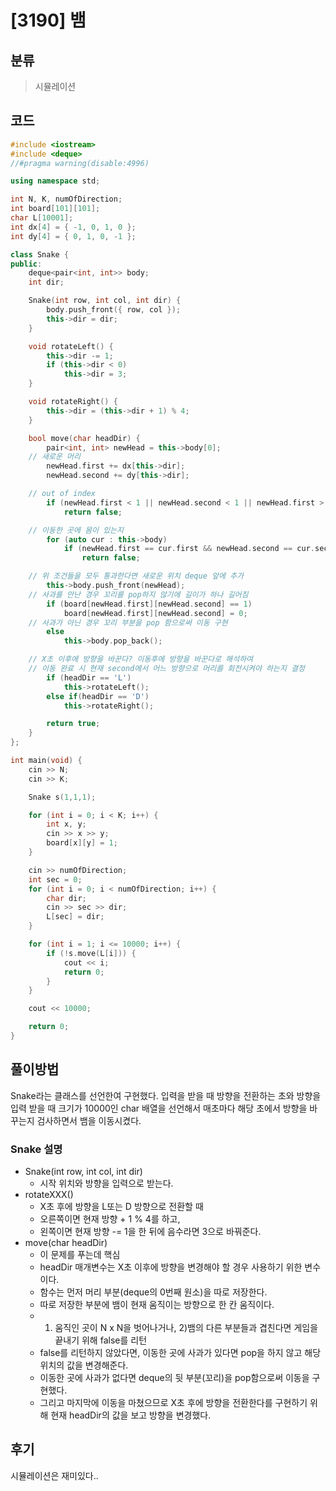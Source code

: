 # [3190] 뱀

## 분류
> 시뮬레이션

## 코드
```c++
#include <iostream>
#include <deque>
//#pragma warning(disable:4996)

using namespace std;

int N, K, numOfDirection;
int board[101][101];
char L[10001];
int dx[4] = { -1, 0, 1, 0 };
int dy[4] = { 0, 1, 0, -1 };

class Snake {
public:
	deque<pair<int, int>> body;
	int dir;

	Snake(int row, int col, int dir) {
		body.push_front({ row, col });
		this->dir = dir;
	}

	void rotateLeft() {
		this->dir -= 1;
		if (this->dir < 0)
			this->dir = 3;
	}

	void rotateRight() {
		this->dir = (this->dir + 1) % 4;
	}

	bool move(char headDir) {
		pair<int, int> newHead = this->body[0];
    // 새로운 머리
		newHead.first += dx[this->dir];
		newHead.second += dy[this->dir];

    // out of index 
		if (newHead.first < 1 || newHead.second < 1 || newHead.first > N || newHead.second > N)
			return false;

    // 이동한 곳에 몸이 있는지
		for (auto cur : this->body)
			if (newHead.first == cur.first && newHead.second == cur.second)
				return false;

    // 위 조건들을 모두 통과한다면 새로운 위치 deque 앞에 추가
		this->body.push_front(newHead);
    // 사과를 만난 경우 꼬리를 pop하지 않기에 길이가 하나 길어짐
		if (board[newHead.first][newHead.second] == 1)
			board[newHead.first][newHead.second] = 0;
    // 사과가 아닌 경우 꼬리 부분을 pop 함으로써 이동 구현
		else 
			this->body.pop_back();

    // X초 이후에 방향을 바꾼다? 이동후에 방향을 바꾼다로 해석하여
    // 이동 완료 시 현재 second에서 어느 방향으로 머리를 회전시켜야 하는지 결정
		if (headDir == 'L')
			this->rotateLeft();
		else if(headDir == 'D')
			this->rotateRight();

		return true;
	}
};

int main(void) {
	cin >> N;
	cin >> K;

	Snake s(1,1,1);

	for (int i = 0; i < K; i++) {
		int x, y;
		cin >> x >> y;
		board[x][y] = 1;
	}

	cin >> numOfDirection;
	int sec = 0;
	for (int i = 0; i < numOfDirection; i++) {
		char dir;
		cin >> sec >> dir;
		L[sec] = dir;
	}

	for (int i = 1; i <= 10000; i++) {
		if (!s.move(L[i])) {
			cout << i;
			return 0;
		}
	}

	cout << 10000;

	return 0;
}
```

## 풀이방법
Snake라는 클래스를 선언한여 구현했다.
입력을 받을 때 방향을 전환하는 초와 방향을 입력 받을 때 크기가 10000인 char 배열을 선언해서 매초마다 해당 초에서 방향을 바꾸는지 검사하면서 뱀을 이동시켰다.

### Snake 설명
- Snake(int row, int col, int dir)
  - 시작 위치와 방향을 입력으로 받는다.
- rotateXXX()
  - X초 후에 방향을 L또는 D 방향으로 전환할 때
  - 오른쪽이면 현재 방향 + 1 % 4를 하고, 
  - 왼쪽이면 현재 방향 -= 1을 한 뒤에 음수라면 3으로 바꿔준다.
- move(char headDir)
  - 이 문제를 푸는데 핵심
  - headDir 매개변수는 X초 이후에 방향을 변경해야 할 경우 사용하기 위한 변수이다.
  - 함수는 먼저 머리 부분(deque의 0번째 원소)을 따로 저장한다.
  - 따로 저장한 부분에 뱀이 현재 움직이는 방향으로 한 칸 움직이다.
  - 1) 움직인 곳이 N x N을 벗어나거나, 2)뱀의 다른 부분들과 겹친다면 게임을 끝내기 위해 false를 리턴
  - false를 리턴하지 않았다면, 이동한 곳에 사과가 있다면 pop을 하지 않고 해당 위치의 값을 변경해준다.
  - 이동한 곳에 사과가 없다면 deque의 뒷 부분(꼬리)을 pop함으로써 이동을 구현했다.
  - 그리고 마지막에 이동을 마쳤으므로 X초 후에 방향을 전환한다를 구현하기 위해 현재 headDir의 값을 보고 방향을 변경했다.

## 후기
시뮬레이션은 재미있다..
